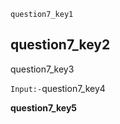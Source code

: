 ```ngMeta
question7_key1
```
## question7_key2
question7_key3





`Input:-`question7_key4

**question7_key5**

